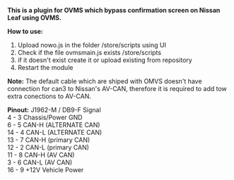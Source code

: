 **This is a plugin for OVMS which bypass confirmation screen on Nissan Leaf using OVMS.**

**How to use:**
1. Upload nowo.js in the folder /store/scripts using UI 
2. Check if the file ovmsmain.js exists /store/scripts
3. if it doesn't exist create it or upload existing from repository
4. Restart the module

**Note:** The default cable which are shiped with OMVS doesn't have connection for can3 to Nissan's AV-CAN, therefore it is required to add tow extra conections to AV-CAN.

**Pinout:** J1962-M / DB9-F Signal\
4 - 3 Chassis/Power GND\
6 - 5 CAN-H (ALTERNATE CAN)\
14 - 4 CAN-L (ALTERNATE CAN)\
13 - 7 CAN-H (primary CAN)\
12 - 2 CAN-L (primary CAN)\
11 - 8 CAN-H (AV CAN)\
3 - 6 CAN-L (AV CAN)\
16 - 9 +12V Vehicle Power
